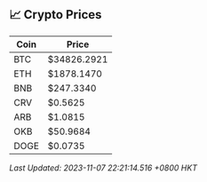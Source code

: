 ## 📈 Crypto Prices

| Coin | Price |
| ---- | ----- |
| BTC | $34826.2921 |
| ETH | $1878.1470 |
| BNB | $247.3340 |
| CRV | $0.5625 |
| ARB | $1.0815 |
| OKB | $50.9684 |
| DOGE | $0.0735 |

_Last Updated: 2023-11-07 22:21:14.516 +0800 HKT_